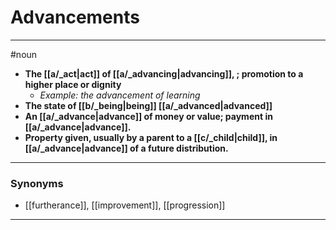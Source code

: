 # Advancements
---
#noun
- **The [[a/_act|act]] of [[a/_advancing|advancing]], ; promotion to a higher place or dignity**
	- _Example: the advancement of learning_
- **The state of [[b/_being|being]] [[a/_advanced|advanced]]**
- **An [[a/_advance|advance]] of money or value; payment in [[a/_advance|advance]].**
- **Property given, usually by a parent to a [[c/_child|child]], in [[a/_advance|advance]] of a future distribution.**
---
### Synonyms
- [[furtherance]], [[improvement]], [[progression]]
---
